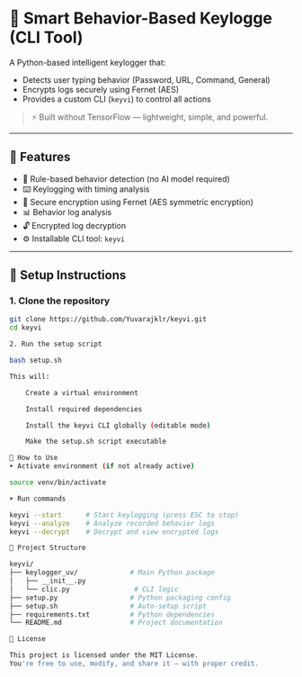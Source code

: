 # 🔐 Smart Behavior-Based Keylogge (CLI Tool)

A Python-based intelligent keylogger that:
- Detects user typing behavior (Password, URL, Command, General)
- Encrypts logs securely using Fernet (AES)
- Provides a custom CLI (`keyvi`) to control all actions

> ⚡ Built without TensorFlow — lightweight, simple, and powerful.

---

## 📌 Features

- 🧠 Rule-based behavior detection (no AI model required)
- ⌨️ Keylogging with timing analysis
- 🔐 Secure encryption using Fernet (AES symmetric encryption)
- 📊 Behavior log analysis
- 🔓 Encrypted log decryption
- ⚙️ Installable CLI tool: `keyvi`

---

## 🚀 Setup Instructions

### 1. Clone the repository

```bash
git clone https://github.com/Yuvarajklr/keyvi.git
cd keyvi

2. Run the setup script

bash setup.sh

This will:

    Create a virtual environment

    Install required dependencies

    Install the keyvi CLI globally (editable mode)

    Make the setup.sh script executable

🧪 How to Use
➤ Activate environment (if not already active)

source venv/bin/activate

➤ Run commands

keyvi --start      # Start keylogging (press ESC to stop)
keyvi --analyze    # Analyze recorded behavior logs
keyvi --decrypt    # Decrypt and view encrypted logs

📁 Project Structure

keyvi/
├── keylogger_uv/             # Main Python package
│   ├── __init__.py
│   └── clic.py                # CLI logic
├── setup.py                  # Python packaging config
├── setup.sh                  # Auto-setup script
├── requirements.txt          # Python dependencies
└── README.md                 # Project documentation

📜 License

This project is licensed under the MIT License.
You're free to use, modify, and share it — with proper credit.
